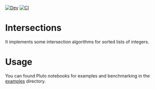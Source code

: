 [![Dev](https://img.shields.io/badge/docs-dev-blue.svg)](https://sadit.github.io/Intersections.jl/dev)
[![CI](https://github.com/sadit/Intersections.jl/actions/workflows/ci.yml/badge.svg)](https://github.com/sadit/Intersections.jl/actions/workflows/ci.yml)


# Intersections

It implements some intersection algorithms for sorted lists of integers.


# Usage
You can found Pluto notebooks for examples and benchmarking in the
[examples](https://github.com/sadit/Intersections.jl/tree/main/examples) directory.


